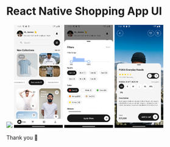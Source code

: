 # React Native Shopping App UI

<img src="./screenshots/2.png" width="128"/>
<img src="./scrennshots//1.png" width="128"/>
<img src="./scrennshots//2.png" width="128"/>
<img src="./scrennshots//3.png" width="128"/>

Thank you 👐
